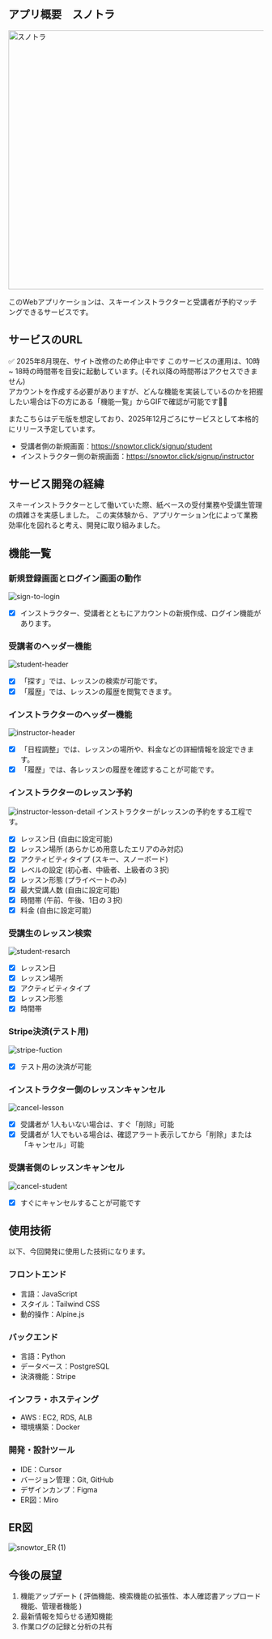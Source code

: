 ## アプリ概要　スノトラ 

<img alt="スノトラ" width="512" height="512" alt="Copilot_20250712_145904" src="https://github.com/user-attachments/assets/a88c08d1-2152-4761-ab26-597ce1c1e8c1" />


このWebアプリケーションは、スキーインストラクターと受講者が予約マッチングできるサービスです。

## サービスのURL
✅ 2025年8月現在、サイト改修のため停止中です
このサービスの運用は、10時 ~ 18時の時間帯を目安に起動しています。(それ以降の時間帯はアクセスできません)<br>
アカウントを作成する必要がありますが、どんな機能を実装しているのかを把握したい場合は下の方にある「機能一覧」からGIFで確認が可能です💁‍♀️<br>

またこちらはデモ版を想定しており、2025年12月ごろにサービスとして本格的にリリース予定しています。

- 受講者側の新規画面︎：<https://snowtor.click/signup/student><br>
- インストラクター側の新規画面︎：<https://snowtor.click/signup/instructor>

## サービス開発の経緯
スキーインストラクターとして働いていた際、紙ベースの受付業務や受講生管理の煩雑さを実感しました。
この実体験から、アプリケーション化によって業務効率化を図れると考え、開発に取り組みました。

## 機能一覧
### 新規登録画面とログイン画面の動作
![sign-to-login](https://github.com/user-attachments/assets/c9784d3a-cccf-43f0-b3b3-1c09357d1a5a)
- [x] インストラクター、受講者とともにアカウントの新規作成、ログイン機能があります。

### 受講者のヘッダー機能
![student-header](https://github.com/user-attachments/assets/3cca8a70-e23a-486c-8900-792ea39f8622)
- [x] 「探す」では、レッスンの検索が可能です。
- [x] 「履歴」では、レッスンの履歴を閲覧できます。 

### インストラクターのヘッダー機能
![instructor-header](https://github.com/user-attachments/assets/3f945f2c-6a8a-4058-abf1-af8ead168ef9)
- [x] 「日程調整」では、レッスンの場所や、料金などの詳細情報を設定できます。
- [x] 「履歴」では、各レッスンの履歴を確認することが可能です。 

### インストラクターのレッスン予約
![instructor-lesson-detail](https://github.com/user-attachments/assets/b43d48e4-f94b-407f-a220-95ab35aa68cb)
インストラクターがレッスンの予約をする工程です。
- [x] レッスン日 (自由に設定可能)
- [x] レッスン場所 (あらかじめ用意したエリアのみ対応)
- [x] アクティビティタイプ (スキー、スノーボード)
- [x] レベルの設定 (初心者、中級者、上級者の３択)
- [x] レッスン形態 (プライベートのみ)
- [x] 最大受講人数 (自由に設定可能) 
- [x] 時間帯 (午前、午後、1日の３択)
- [x] 料金 (自由に設定可能)

### 受講生のレッスン検索
![student-resarch](https://github.com/user-attachments/assets/e73aac26-4373-457e-a5ad-ac66e0ee3d03)
- [x] レッスン日
- [x] レッスン場所
- [x] アクティビティタイプ
- [x] レッスン形態
- [x] 時間帯    

### Stripe決済(テスト用)
![stripe-fuction](https://github.com/user-attachments/assets/7e25c795-d85b-4080-b21b-dcf3905204e5)
- [x] テスト用の決済が可能

### インストラクター側のレッスンキャンセル
![cancel-lesson](https://github.com/user-attachments/assets/75426143-7d00-4288-8f47-e97874314155)
- [x] 受講者が 1人もいない場合は、すぐ「削除」可能
- [x] 受講者が 1人でもいる場合は、確認アラート表示してから「削除」または「キャンセル」可能

### 受講者側のレッスンキャンセル
![cancel-student](https://github.com/user-attachments/assets/bc10691f-e056-4816-8c92-c896a207f6ad)
- [x] すぐにキャンセルすることが可能です

## 使用技術
以下、今回開発に使用した技術になります。
### フロントエンド
- 言語：JavaScript
- スタイル：Tailwind CSS
- 動的操作：Alpine.js

### バックエンド
- 言語：Python
- データベース：PostgreSQL
- 決済機能：Stripe

### インフラ・ホスティング
- AWS : EC2, RDS, ALB
- 環境構築：Docker

### 開発・設計ツール
- IDE：Cursor
- バージョン管理：Git, GitHub
- デザインカンプ：Figma
- ER図：Miro

## ER図
![snowtor_ER (1)](https://github.com/user-attachments/assets/4d077139-d937-4485-a5d0-fb97f81ecd45)


## 今後の展望
1. 機能アップデート ( 評価機能、検索機能の拡張性、本人確認書アップロード機能、管理者機能 )
2. 最新情報を知らせる通知機能
3. 作業ログの記録と分析の共有
